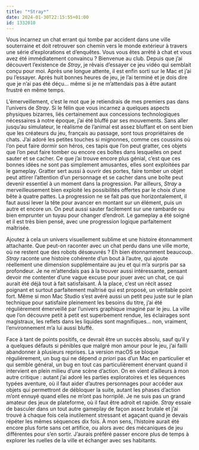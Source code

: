 ```yaml
---
title: "*Stray*"
date: 2024-01-30T22:15:55+01:00
id: 1332010
---
```


Vous incarnez un chat errant qui tombe par accident dans une ville souterraine et doit retrouver son chemin vers le monde extérieur à travers une série d’explorations et d’enquêtes. Vous vous êtes arrêté à chat et vous avez été immédiatement convaincu ? Bienvenue au club. Depuis que j’ai découvert l’existence de *Stray*, je rêvais d’essayer ce jeu vidéo qui semblait conçu pour moi. Après une longue attente, il est enfin sorti sur le Mac et j’ai pu l’essayer. Après huit bonnes heures de jeu, je l’ai terminé et je dois dire que je n’ai pas été déçu… même si je ne m’attendais pas à être autant frustré en même temps. 

L’émerveillement, c’est le mot que je retiendrais de mes premiers pas dans l’univers de *Stray*. Si le félin que vous incarnez a quelques aspects physiques bizarres, liés certainement aux concessions technologiques nécessaires à notre époque, j’ai été bluffé par ses mouvements. Sans aller jusqu’au simulateur, le réalisme de l’animal est assez bluffant et on sent bien que les créateurs du jeu, français au passage, sont tous propriétaires de chats. J’ai adoré les petites touches si mignonnes, comme ces coussins où l’on peut faire dormir son héros, ces tapis que l’on peut gratter, ces objets que l’on peut faire tomber ou encore ces boîtes dans lesquelles on peut sauter et se cacher. Ce que j’ai trouve encore plus génial, c’est que ces bonnes idées ne sont pas simplement amusantes, elles sont exploitées par le gameplay. Gratter sert aussi à ouvrir des portes, faire tomber un objet peut attirer l’attention d’un personnage et se cacher dans une boîte peut devenir essentiel à un moment dans la progression. Par ailleurs, *Stray* a merveilleusement bien exploité les possibilités offertes par le choix d’une bête à quatre pattes. La progression ne se fait pas que horizontalement, il faut aussi lever la tête pour avancer en montant sur un élément, puis un autre et encore un. On peut aussi sauter facilement sur une rambarde ou bien emprunter un tuyau pour changer d’endroit. Le gameplay a été soigné et il est très bien pensé, avec une progression logique parfaitement maîtrisée.

Ajoutez à cela un univers visuellement sublime et une histoire étonnamment attachante. Que peut-on raconter avec un chat perdu dans une ville morte, où ne restent que des robots désœuvrés ? Eh bien étonnamment beaucoup. *Stray* raconte une histoire cohérente d’un bout à l’autre, qui ajoute réellement une dimension supplémentaire au jeu et qui m’a surpris par sa profondeur. Je ne m’attendais pas à la trouver aussi intéressante, pensant devoir me contenter d’une vague excuse pour jouer avec un chat, ce qui aurait été déjà tout à fait satisfaisant. À la place, c’est un récit assez poignant et surtout parfaitement maîtrisé qui est proposé, un véritable point fort. Même si mon Mac Studio s’est avéré aussi un petit peu juste sur le plan technique pour satisfaire pleinement les besoins du titre, j’ai été régulièrement émerveillé par l’univers graphique imaginé par le jeu. La ville que l’on découvre petit à petit est superbement rendue, les éclairages sont magistraux, les reflets dans les liquides sont magnifiques… non, vraiment, l’environnement m’a lui aussi bluffé. 

Face à tant de points positifs, ce devrait être un succès absolu, sauf qu’il y a quelques défauts si pénibles que malgré mon amour pour le jeu, j’ai failli abandonner à plusieurs reprises. La version macOS se bloque régulièrement, un bug qui ne dépend *a priori* pas d’un Mac en particulier et qui semble général, un bug en tout cas particulièrement énervant quand il intervient en plein milieu d’une scène d’action. On en vient d’ailleurs à mon autre critique : autant j’ai adoré les parties exploratoires et les séquences typées aventure, où il faut aider d’autres personnages pour accéder aux objets qui permettront de débloquer la suite, autant les phases d’action m’ont ennuyé quand elles ne m’ont pas horripilé. Je ne suis pas un grand amateur des jeux de plateforme, où il faut être adroit et rapide. *Stray* essaie de basculer dans un tout autre gameplay de façon assez brutale et j’ai trouvé à chaque fois cela inutilement stressant et agaçant quand je devais répéter les mêmes séquences dix fois. À mon sens, l’histoire aurait été encore plus forte sans cet artifice, ou alors avec des mécaniques de jeu différentes pour s’en sortir. J’aurais préféré passer encore plus de temps à explorer les ruelles de la ville et échanger avec ses habitants. 



